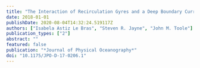 ```yaml
---
title: "The Interaction of Recirculation Gyres and a Deep Boundary Current"
date: 2018-01-01
publishDate: 2020-08-04T14:32:24.519117Z
authors: ["Isabela Astiz Le Bras", "Steven R. Jayne", "John M. Toole"]
publication_types: ["2"]
abstract: ""
featured: false
publication: "*Journal of Physical Oceanography*"
doi: "10.1175/JPO-D-17-0206.1"
---
```


